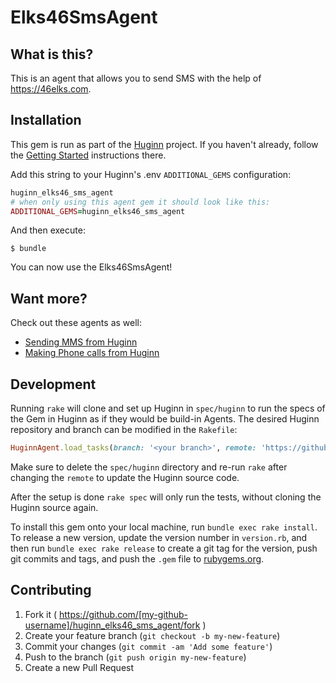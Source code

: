 # Elks46SmsAgent

## What is this?

This is an agent that allows you to send SMS with the help of https://46elks.com.

## Installation

This gem is run as part of the [Huginn](https://github.com/huginn/huginn) project. If you haven't already, follow the [Getting Started](https://github.com/huginn/huginn#getting-started) instructions there.

Add this string to your Huginn's .env `ADDITIONAL_GEMS` configuration:

```ruby
huginn_elks46_sms_agent
# when only using this agent gem it should look like this:
ADDITIONAL_GEMS=huginn_elks46_sms_agent
```

And then execute:

    $ bundle

You can now use the Elks46SmsAgent!

## Want more?

Check out these agents as well:

-   [Sending MMS from Huginn](https://github.com/AntonMyr/huginn_elks46_mms_agent)
-   [Making Phone calls from Huginn](https://github.com/AntonMyr/huginn_elks46_phone_call_agent/)

## Development

Running `rake` will clone and set up Huginn in `spec/huginn` to run the specs of the Gem in Huginn as if they would be build-in Agents. The desired Huginn repository and branch can be modified in the `Rakefile`:

```ruby
HuginnAgent.load_tasks(branch: '<your branch>', remote: 'https://github.com/<github user>/huginn.git')
```

Make sure to delete the `spec/huginn` directory and re-run `rake` after changing the `remote` to update the Huginn source code.

After the setup is done `rake spec` will only run the tests, without cloning the Huginn source again.

To install this gem onto your local machine, run `bundle exec rake install`. To release a new version, update the version number in `version.rb`, and then run `bundle exec rake release` to create a git tag for the version, push git commits and tags, and push the `.gem` file to [rubygems.org](https://rubygems.org).

## Contributing

1. Fork it ( https://github.com/[my-github-username]/huginn_elks46_sms_agent/fork )
2. Create your feature branch (`git checkout -b my-new-feature`)
3. Commit your changes (`git commit -am 'Add some feature'`)
4. Push to the branch (`git push origin my-new-feature`)
5. Create a new Pull Request
